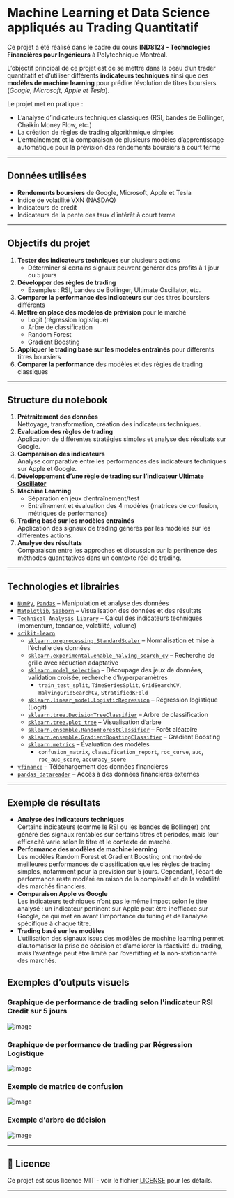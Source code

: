 # Machine Learning et Data Science appliqués au Trading Quantitatif
 
Ce projet a été réalisé dans le cadre du cours **IND8123 - Technologies Financières pour Ingénieurs** à Polytechnique Montréal.

L’objectif principal de ce projet est de se mettre dans la peau d’un trader quantitatif et d’utiliser différents **indicateurs techniques** ainsi que des **modèles de machine learning** pour prédire l’évolution de titres boursiers (*Google, Microsoft, Apple et Tesla*).

Le projet met en pratique :
- L’analyse d’indicateurs techniques classiques (RSI, bandes de Bollinger, Chaikin Money Flow, etc.)
- La création de règles de trading algorithmique simples
- L’entraînement et la comparaison de plusieurs modèles d’apprentissage automatique pour la prévision des rendements boursiers à court terme

---

## Données utilisées

- **Rendements boursiers** de Google, Microsoft, Apple et Tesla
- Indice de volatilité VXN (NASDAQ)
- Indicateurs de crédit
- Indicateurs de la pente des taux d’intérêt à court terme

---

## Objectifs du projet

1. **Tester des indicateurs techniques** sur plusieurs actions
   - Déterminer si certains signaux peuvent générer des profits à 1 jour ou 5 jours
2. **Développer des règles de trading**
   - Exemples : RSI, bandes de Bollinger, Ultimate Oscillator, etc.
3. **Comparer la performance des indicateurs** sur des titres boursiers différents
4. **Mettre en place des modèles de prévision** pour le marché
   - Logit (régression logistique)
   - Arbre de classification
   - Random Forest
   - Gradient Boosting
5. **Appliquer le trading basé sur les modèles entraînés** pour différents titres boursiers
6. **Comparer la performance** des modèles et des règles de trading classiques

---

## Structure du notebook

1. **Prétraitement des données**  
   Nettoyage, transformation, création des indicateurs techniques.
2. **Évaluation des règles de trading**  
   Application de différentes stratégies simples et analyse des résultats sur Google.
3. **Comparaison des indicateurs**  
   Analyse comparative entre les performances des indicateurs techniques sur Apple et Google.
4. **Développement d’une règle de trading sur l’indicateur [Ultimate Oscillator](https://chartschool.stockcharts.com/table-of-contents/technical-indicators-and-overlays/technical-indicators/ultimate-oscillator)**
5. **Machine Learning**
   - Séparation en jeux d’entraînement/test
   - Entraînement et évaluation des 4 modèles (matrices de confusion, métriques de performance)
6. **Trading basé sur les modèles entraînés**  
   Application des signaux de trading générés par les modèles sur les différentes actions.
7. **Analyse des résultats**  
   Comparaison entre les approches et discussion sur la pertinence des méthodes quantitatives dans un contexte réel de trading.

---

## Technologies et librairies

- [`NumPy`](https://numpy.org/), [`Pandas`](https://pandas.pydata.org/) – Manipulation et analyse des données
- [`Matplotlib`](https://matplotlib.org/), [`Seaborn`](https://seaborn.pydata.org/) – Visualisation des données et des résultats
- [`Technical Analysis Library`](https://technical-analysis-library-in-python.readthedocs.io/en/latest/) – Calcul des indicateurs techniques (momentum, tendance, volatilité, volume)
- [`scikit-learn`](https://scikit-learn.org/stable/)
  - [`sklearn.preprocessing.StandardScaler`](https://scikit-learn.org/stable/modules/generated/sklearn.preprocessing.StandardScaler.html) – Normalisation et mise à l’échelle des données
  - [`sklearn.experimental.enable_halving_search_cv`](https://scikit-learn.org/stable/modules/generated/sklearn.experimental.enable_halving_search_cv.html) – Recherche de grille avec réduction adaptative
  - [`sklearn.model_selection`](https://scikit-learn.org/stable/modules/classes.html#module-sklearn.model_selection) – Découpage des jeux de données, validation croisée, recherche d’hyperparamètres
    - `train_test_split`, `TimeSeriesSplit`, `GridSearchCV`, `HalvingGridSearchCV`, `StratifiedKFold`
  - [`sklearn.linear_model.LogisticRegression`](https://scikit-learn.org/stable/modules/generated/sklearn.linear_model.LogisticRegression.html) – Régression logistique (Logit)
  - [`sklearn.tree.DecisionTreeClassifier`](https://scikit-learn.org/stable/modules/generated/sklearn.tree.DecisionTreeClassifier.html) – Arbre de classification
  - [`sklearn.tree.plot_tree`](https://scikit-learn.org/stable/modules/generated/sklearn.tree.plot_tree.html) – Visualisation d’arbre
  - [`sklearn.ensemble.RandomForestClassifier`](https://scikit-learn.org/stable/modules/generated/sklearn.ensemble.RandomForestClassifier.html) – Forêt aléatoire
  - [`sklearn.ensemble.GradientBoostingClassifier`](https://scikit-learn.org/stable/modules/generated/sklearn.ensemble.GradientBoostingClassifier.html) – Gradient Boosting
  - [`sklearn.metrics`](https://scikit-learn.org/stable/modules/classes.html#module-sklearn.metrics) – Évaluation des modèles
    - `confusion_matrix`, `classification_report`, `roc_curve`, `auc`, `roc_auc_score`, `accuracy_score`
- [`yfinance`](https://pypi.org/project/yfinance/) – Téléchargement des données financières
- [`pandas_datareader`](https://pandas-datareader.readthedocs.io/en/latest/) – Accès à des données financières externes

---

## Exemple de résultats

- **Analyse des indicateurs techniques**  
  Certains indicateurs (comme le RSI ou les bandes de Bollinger) ont généré des signaux rentables sur certains titres et périodes, mais leur efficacité varie selon le titre et le contexte de marché.
- **Performance des modèles de machine learning**  
  Les modèles Random Forest et Gradient Boosting ont montré de meilleures performances de classification que les règles de trading simples, notamment pour la prévision sur 5 jours. Cependant, l’écart de performance reste modéré en raison de la complexité et de la volatilité des marchés financiers.
- **Comparaison Apple vs Google**  
  Les indicateurs techniques n’ont pas le même impact selon le titre analysé : un indicateur pertinent sur Apple peut être inefficace sur Google, ce qui met en avant l’importance du tuning et de l’analyse spécifique à chaque titre.
- **Trading basé sur les modèles**  
  L’utilisation des signaux issus des modèles de machine learning permet d’automatiser la prise de décision et d’améliorer la réactivité du trading, mais l’avantage peut être limité par l’overfitting et la non-stationnarité des marchés.

## Exemples d’outputs visuels

### Graphique de performance de trading selon l'indicateur RSI Credit sur 5 jours
![image](https://github.com/user-attachments/assets/4e0aa2ac-1534-4eab-9af6-8f32c893d240)

### Graphique de performance de trading par Régression Logistique
![image](https://github.com/user-attachments/assets/2c4727bb-4ab5-4061-abb4-9d369b092150)

### Exemple de matrice de confusion
![image](https://github.com/user-attachments/assets/b13fb1a1-97d7-469f-bb86-c4556310339c)

### Exemple d'arbre de décision
![image](https://github.com/user-attachments/assets/39fd012b-a334-4885-a8c3-4fbb581233b1)

---

## 📄 Licence

Ce projet est sous licence MIT - voir le fichier [LICENSE](LICENSE) pour les détails.

---
